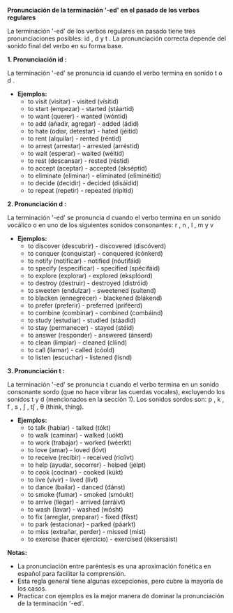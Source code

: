 

**Pronunciación de la terminación '-ed' en el pasado de los verbos regulares**

La terminación '-ed' de los verbos regulares en pasado tiene tres pronunciaciones posibles:  id ,  d  y  t . La pronunciación correcta depende del sonido final del verbo en su forma base.

**1. Pronunciación  id :**

La terminación '-ed' se pronuncia  id  cuando el verbo termina en sonido  t  o  d .

*   **Ejemplos:**
    *   to visit (visitar) - visited (vísitid)
    *   to start (empezar) - started (stáartid)
    *   to want (querer) - wanted (wóntid)
    *   to add (añadir, agregar) - added (ádid)
    *   to hate (odiar, detestar) - hated (jéitid)
    *   to rent (alquilar) - rented (réntid)
    *   to arrest (arrestar) - arrested (arréstid)
    *   to wait (esperar) - waited (wéitid)
    *   to rest (descansar) - rested (réstid)
    *   to accept (aceptar) - accepted (akséptid)
    *   to eliminate (eliminar) - eliminated (elíminéitid)
    *   to decide (decidir) - decided (disáidid)
    *   to repeat (repetir) - repeated (ripítid)

**2. Pronunciación  d :**

La terminación '-ed' se pronuncia  d  cuando el verbo termina en un sonido vocálico o en uno de los siguientes sonidos consonantes:  r ,  n ,  l ,  m  y  v 
*   **Ejemplos:**
    *   to discover (descubrir) - discovered (discóverd)
    *   to conquer (conquistar) - conquered (cónkerd)
    *   to notify (notificar) - notified (nóutifáid)
    *   to specify (especificar) - specified (spécifáid)
    *   to explore (explorar) - explored (eksplóord)
    *   to destroy (destruir) - destroyed (distróid)
    *   to sweeten (endulzar) - sweetened (suítend)
    *   to blacken (ennegrecer) - blackened (blákend)
    *   to prefer (preferir) - preferred (priféerd)
    *   to combine (combinar) - combined (combáind)
    *   to study (estudiar) - studied (stáadid)
    *   to stay (permanecer) - stayed (stéid)
    *   to answer (responder) - answered (ánserd)
    *   to clean (limpiar) - cleaned (clíind)
    *   to call (llamar) - called (cóold)
    *   to listen (escuchar) - listened (lísnd)

**3. Pronunciación  t :**

La terminación '-ed' se pronuncia  t  cuando el verbo termina en un sonido consonante sordo (que no hace vibrar las cuerdas vocales), excluyendo los sonidos  t  y  d  (mencionados en la sección 1).
Los sonidos sordos son:  p ,  k ,  f ,  s ,  ʃ ,  tʃ ,  θ  (think, thing).

*   **Ejemplos:**
    *   to talk (hablar) - talked (tókt)
    *   to walk (caminar) - walked (uókt)
    *   to work (trabajar) - worked (wéerkt)
    *   to love (amar) - loved (lóvt)
    *   to receive (recibir) - received (ricíivt)
    *   to help (ayudar, socorrer) - helped (jélpt)
    *   to cook (cocinar) - cooked (kúkt)
    *   to live (vivir) - lived (lívt)
    *   to dance (bailar) - danced (dánst)
    *   to smoke (fumar) - smoked (smóukt)
    *   to arrive (llegar) - arrived (arráivt)
    *   to wash (lavar) - washed (wósht)
    *   to fix (arreglar, preparar) - fixed (fíkst)
    *   to park (estacionar) - parked (páarkt)
    *   to miss (extrañar, perder) - missed (míst)
    *   to exercise (hacer ejercicio) - exercised (éksersáist)

**Notas:**

*   La pronunciación entre paréntesis es una aproximación fonética en español para facilitar la comprensión.
*   Esta regla general tiene algunas excepciones, pero cubre la mayoría de los casos.
*   Practicar con ejemplos es la mejor manera de dominar la pronunciación de la terminación '-ed'.
